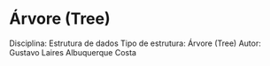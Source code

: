 # Árvore (Tree)

Disciplina: Estrutura de dados
Tipo de estrutura: Árvore (Tree)
Autor: Gustavo Laires Albuquerque Costa
